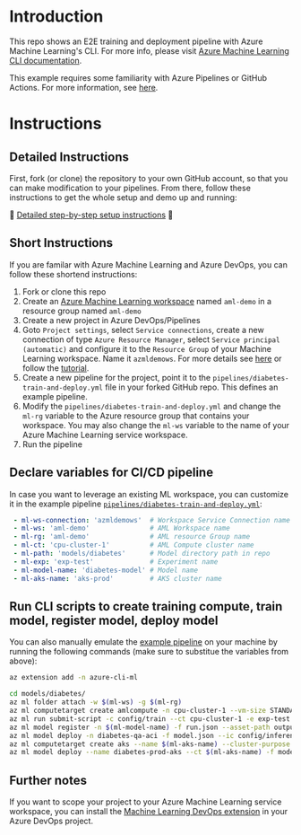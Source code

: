 # Introduction 

This repo shows an E2E training and deployment pipeline with Azure Machine Learning's CLI. For more info, please visit [Azure Machine Learning CLI documentation](https://docs.microsoft.com/azure/machine-learning/service/reference-azure-machine-learning-cli).

This example requires some familiarity with Azure Pipelines or GitHub Actions. For more information, see [here](https://docs.microsoft.com/azure/devops/pipelines/create-first-pipeline?view=azure-devops&tabs=tfs-2018-2).

# Instructions

## Detailed Instructions

First, fork (or clone) the repository to your own GitHub account, so that you can make modification to your pipelines. From there, follow these instructions to get the whole setup and demo up and running:

:page_facing_up: [Detailed step-by-step setup instructions](docs/getting_started.md) :page_facing_up:

## Short Instructions

If you are familar with Azure Machine Learning and Azure DevOps, you can follow these shortend instructions:

1. Fork or clone this repo
1. Create an [Azure Machine Learning workspace](https://docs.microsoft.com/azure/machine-learning/service/setup-create-workspace) named `aml-demo` in a resource group named `aml-demo`
1. Create a new project in Azure DevOps/Pipelines
1. Goto `Project settings`, select `Service connections`, create a new connection of type `Azure Resource Manager`, select `Service principal (automatic)` and configure it to the `Resource Group` of your Machine Learning workspace. Name it `azmldemows`. For more details see [here](https://docs.microsoft.com/en-us/azure/devops/pipelines/library/service-endpoints?view=azure-devops) or follow the [tutorial](docs/intial_setup.md).
1. Create a new pipeline for the project, point it to the `pipelines/diabetes-train-and-deploy.yml` file in your forked GitHub repo. This defines an example pipeline.
1. Modify the `pipelines/diabetes-train-and-deploy.yml` and change the `ml-rg` variable to the Azure resource group that contains your workspace. You may also change the `ml-ws` variable to the name of your Azure Machine Learning service workspace.
1. Run the pipeline

## Declare variables for CI/CD pipeline

In case you want to leverage an existing ML workspace, you can customize it in the example pipeline [`pipelines/diabetes-train-and-deploy.yml`](pipelines/diabetes-train-and-deploy.yml):

```yaml
 - ml-ws-connection: 'azmldemows'  # Workspace Service Connection name
 - ml-ws: 'aml-demo'               # AML Workspace name
 - ml-rg: 'aml-demo'               # AML resource Group name
 - ml-ct: 'cpu-cluster-1'          # AML Compute cluster name
 - ml-path: 'models/diabetes'      # Model directory path in repo
 - ml-exp: 'exp-test'              # Experiment name
 - ml-model-name: 'diabetes-model' # Model name
 - ml-aks-name: 'aks-prod'         # AKS cluster name
```

## Run CLI scripts to create training compute, train model, register model, deploy model

You can also manually emulate the [example pipeline](pipelines/diabetes-train-and-deploy.yml) on your machine by running the following commands (make sure to substitue the variables from above):

```bash
az extension add -n azure-cli-ml

cd models/diabetes/
az ml folder attach -w $(ml-ws) -g $(ml-rg)
az ml computetarget create amlcompute -n cpu-cluster-1 --vm-size STANDARD_D2_V2 --max-nodes 1
az ml run submit-script -c config/train --ct cpu-cluster-1 -e exp-test -t run.json train.py
az ml model register -n $(ml-model-name) -f run.json --asset-path outputs/ridge_0.95.pkl -t model.json
az ml model deploy -n diabetes-qa-aci -f model.json --ic config/inference-config.yml --dc config/deployment-config-aci.yml --overwrite
az ml computetarget create aks --name $(ml-aks-name) --cluster-purpose DevTest
az ml model deploy --name diabetes-prod-aks --ct $(ml-aks-name) -f model.json --ic config/inference-config.yml --dc config/deployment-config-aks.yml  --overwrite
```
## Further notes

If you want to scope your project to your Azure Machine Learning service workspace, you can install the [Machine Learning DevOps extension](https://marketplace.visualstudio.com/items?itemName=ms-air-aiagility.vss-services-azureml) in your Azure DevOps project.
